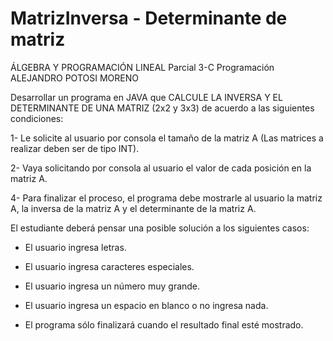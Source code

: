 # MatrizInversa - Determinante de matriz

ÁLGEBRA Y PROGRAMACIÓN LINEAL
Parcial 3-C Programación
ALEJANDRO POTOSI MORENO


Desarrollar un programa en JAVA que CALCULE LA INVERSA Y EL DETERMINANTE DE UNA MATRIZ (2x2 y 3x3) de acuerdo a las siguientes condiciones:

1- Le solicite al usuario por consola el tamaño de la matriz A (Las matrices a realizar deben ser de tipo INT).

2- Vaya solicitando por consola al usuario el valor de cada posición en la matriz A.

4- Para finalizar el proceso, el programa debe mostrarle al usuario la matriz A, la inversa de la matriz A y el determinante de la matriz A.


El estudiante deberá pensar una posible solución a los siguientes casos:

- El usuario ingresa letras.

- El usuario ingresa caracteres especiales.

- El usuario ingresa un número muy grande.

- El usuario ingresa un espacio en blanco o no ingresa nada.

- El programa sólo finalizará cuando el resultado final esté mostrado.

